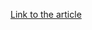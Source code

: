 [Link to the article](https://www.akamai.com/blog/security/the-dark-side-of-apis--part-1--api-overview)

